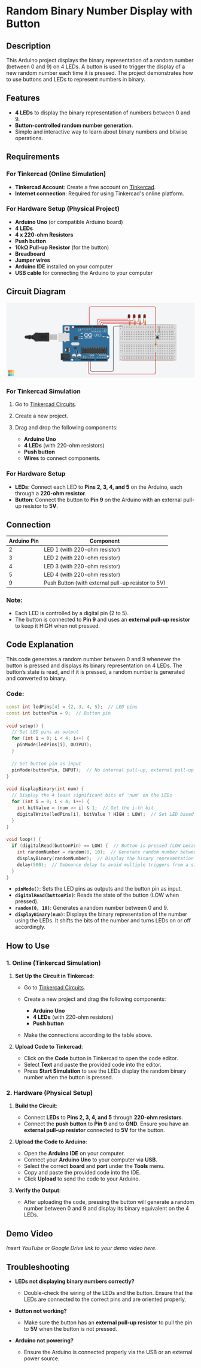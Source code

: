 # **Random Binary Number Display with Button**

## **Description**

This Arduino project displays the binary representation of a random number (between 0 and 9) on 4 LEDs. A button is used to trigger the display of a new random number each time it is pressed. The project demonstrates how to use buttons and LEDs to represent numbers in binary.

## **Features**

* **4 LEDs** to display the binary representation of numbers between 0 and 9.
* **Button-controlled random number generation**.
* Simple and interactive way to learn about binary numbers and bitwise operations.

## **Requirements**

### **For Tinkercad (Online Simulation)**

* **Tinkercad Account**: Create a free account on [Tinkercad](https://www.tinkercad.com/).
* **Internet connection**: Required for using Tinkercad's online platform.

### **For Hardware Setup (Physical Project)**

* **Arduino Uno** (or compatible Arduino board)
* **4 LEDs**
* **4 x 220-ohm Resistors**
* **Push button**
* **10kΩ Pull-up Resistor** (for the button)
* **Breadboard**
* **Jumper wires**
* **Arduino IDE** installed on your computer
* **USB cable** for connecting the Arduino to your computer

## **Circuit Diagram**

![Circuit Diagram](<Random Number Display With 4 LEDs.png>)

### **For Tinkercad Simulation**

1. Go to [Tinkercad Circuits](https://www.tinkercad.com/circuits).
2. Create a new project.
3. Drag and drop the following components:

   * **Arduino Uno**
   * **4 LEDs** (with 220-ohm resistors)
   * **Push button**
   * **Wires** to connect components.

### **For Hardware Setup**

* **LEDs**: Connect each LED to **Pins 2, 3, 4, and 5** on the Arduino, each through a **220-ohm resistor**.
* **Button**: Connect the button to **Pin 9** on the Arduino with an external pull-up resistor to **5V**.

## **Connection**

| Arduino Pin | Component                                          |
| ----------- | -------------------------------------------------- |
| 2           | LED 1 (with 220-ohm resistor)                      |
| 3           | LED 2 (with 220-ohm resistor)                      |
| 4           | LED 3 (with 220-ohm resistor)                      |
| 5           | LED 4 (with 220-ohm resistor)                      |
| 9           | Push Button (with external pull-up resistor to 5V) |

### **Note**:

* Each LED is controlled by a digital pin (2 to 5).
* The button is connected to **Pin 9** and uses an **external pull-up resistor** to keep it HIGH when not pressed.

## **Code Explanation**

This code generates a random number between 0 and 9 whenever the button is pressed and displays its binary representation on 4 LEDs. The button’s state is read, and if it is pressed, a random number is generated and converted to binary.

### **Code:**

```cpp
const int ledPins[4] = {2, 3, 4, 5};  // LED pins
const int buttonPin = 9;  // Button pin

void setup() {
  // Set LED pins as output
  for (int i = 0; i < 4; i++) {
    pinMode(ledPins[i], OUTPUT);
  }
  
  // Set button pin as input
  pinMode(buttonPin, INPUT);  // No internal pull-up, external pull-up used
}

void displayBinary(int num) {
  // Display the 4 least significant bits of 'num' on the LEDs
  for (int i = 0; i < 4; i++) {
    int bitValue = (num >> i) & 1;  // Get the i-th bit
    digitalWrite(ledPins[i], bitValue ? HIGH : LOW);  // Set LED based on bit value
  }
}

void loop() {
  if (digitalRead(buttonPin) == LOW) {  // Button is pressed (LOW because it's connected to GND)
    int randomNumber = random(0, 10);  // Generate random number between 0 and 9
    displayBinary(randomNumber);  // Display the binary representation on LEDs
    delay(500);  // Debounce delay to avoid multiple triggers from a single press
  }
}
```

* **`pinMode()`**: Sets the LED pins as outputs and the button pin as input.
* **`digitalRead(buttonPin)`**: Reads the state of the button (LOW when pressed).
* **`random(0, 10)`**: Generates a random number between 0 and 9.
* **`displayBinary(num)`**: Displays the binary representation of the number using the LEDs. It shifts the bits of the number and turns LEDs on or off accordingly.

## **How to Use**

### **1. Online (Tinkercad Simulation)**

1. **Set Up the Circuit in Tinkercad**:

   * Go to [Tinkercad Circuits](https://www.tinkercad.com/circuits).
   * Create a new project and drag the following components:

     * **Arduino Uno**
     * **4 LEDs** (with 220-ohm resistors)
     * **Push button**
   * Make the connections according to the table above.

2. **Upload Code to Tinkercad**:

   * Click on the **Code** button in Tinkercad to open the code editor.
   * Select **Text** and paste the provided code into the editor.
   * Press **Start Simulation** to see the LEDs display the random binary number when the button is pressed.

### **2. Hardware (Physical Setup)**

1. **Build the Circuit**:

   * Connect **LEDs** to **Pins 2, 3, 4, and 5** through **220-ohm resistors**.
   * Connect the **push button** to **Pin 9** and to **GND**. Ensure you have an **external pull-up resistor** connected to **5V** for the button.

2. **Upload the Code to Arduino**:

   * Open the **Arduino IDE** on your computer.
   * Connect your **Arduino Uno** to your computer via **USB**.
   * Select the correct **board** and **port** under the **Tools** menu.
   * Copy and paste the provided code into the IDE.
   * Click **Upload** to send the code to your Arduino.

3. **Verify the Output**:

   * After uploading the code, pressing the button will generate a random number between 0 and 9 and display its binary equivalent on the 4 LEDs.

## **Demo Video**

*Insert YouTube or Google Drive link to your demo video here.*

## **Troubleshooting**

* **LEDs not displaying binary numbers correctly?**

  * Double-check the wiring of the LEDs and the button. Ensure that the LEDs are connected to the correct pins and are oriented properly.

* **Button not working?**

  * Make sure the button has an **external pull-up resistor** to pull the pin to **5V** when the button is not pressed.

* **Arduino not powering?**

  * Ensure the Arduino is connected properly via the USB or an external power source.
